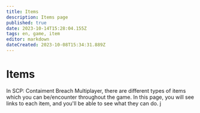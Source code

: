 ```yaml
---
title: Items
description: Items page
published: true
date: 2023-10-14T15:28:04.155Z
tags: en, game, item
editor: markdown
dateCreated: 2023-10-08T15:34:31.889Z
---
```


# Items
In SCP: Contaiment Breach Multiplayer, there are different types of items which you can be/encounter throughout the game. In this page, you will see links to each item, and you'll be able to see what they can do. j